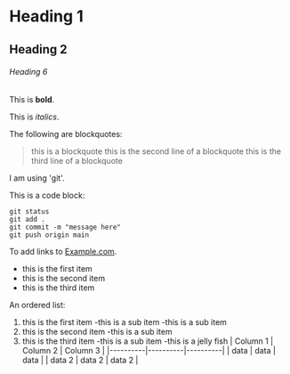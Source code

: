 # Heading 1
## Heading 2
###### Heading 6

This is **bold**.

This is *italics*.

The following are blockquotes:

> this is a blockquote
> this is the second line of a blockquote
> this is the third line of a blockquote

I am using 'git'.

This is a code block:

```
git status
git add .
git commit -m "message here"
git push origin main
```

To add links to [Example.com](https://www.example.com).

* this is the first item
* this is the second item
* this is the third item

An ordered list:

1. this is the first item
	-this is a sub item
	-this is a sub item
2. this is the second item
	-this is a sub item
3. this is the third item
	-this is a sub item
	-this is a jelly fish
| Column 1 | Column 2 | Column 3 |
|----------|----------|----------|
| data     | data     | data     |
| data 2   | data 2   | data 2   |

